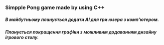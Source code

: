 ### Simpple Pong game made by using C++

##### В майбутньому планується додати AI для гри юзера з комп'ютером.
##### Планується покращення графіки з можливим додаванням дизайну ігрового столу.


